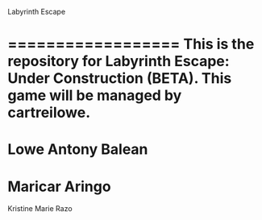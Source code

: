 Labyrinth Escape


==================
This is the repository for Labyrinth Escape: Under Construction (BETA). This game will be managed by cartreilowe.
==========
Lowe Antony Balean
=========
Maricar Aringo
========
Kristine Marie Razo
